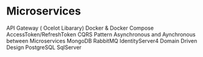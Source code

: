 # Microservices
API Gateway ( Ocelot Libarary)
Docker & Docker Compose
AccessToken/RefreshToken
CQRS Pattern
Asynchronous and Aynchronous between Microservices
MongoDB
RabbitMQ
IdentityServer4
Domain Driven Design
PostgreSQL
SqlServer
